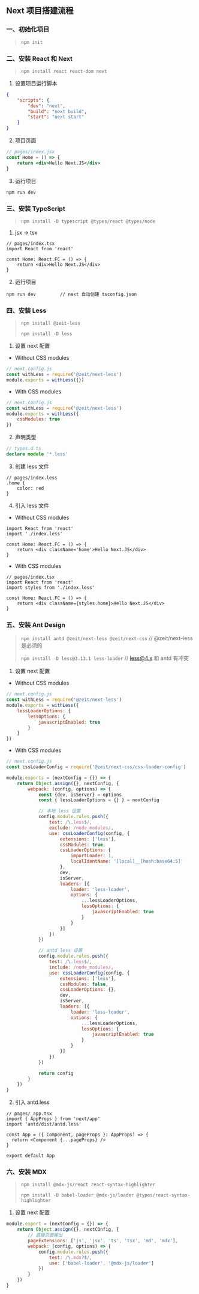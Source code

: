 ## Next 项目搭建流程

### 一、初始化项目

>`npm init`

### 二、安装 React 和 Next

>`npm install react react-dom next`

1. 设置项目运行脚本

```json
{
    "scripts": {
        "dev": "next",
        "build": "next build",
        "start": "next start"
    }
}
```

2. 项目页面

```jsx
// pages/index.jsx
const Home = () => {
    return <div>Hello Next.JS</div>
}
```

3. 运行项目

```shell
npm run dev
```

### 三、安装 TypeScript

>`npm install -D typescript @types/react @types/node`

1. jsx -> tsx

```tsx
// pages/index.tsx
import React from 'react'

const Home: React.FC = () => {
    return <div>Hello Next.JS</div>
}
```

2. 运行项目

```shell
npm run dev			// next 自动创建 tsconfig.json
```

### 四、安装 Less

>`npm install @zeit-less`
>
>`npm install -D less`

1. 设置 next 配置

- Without CSS modules

```javascript
// next.config.js
const withLess = require('@zeit/next-less')
module.exports = withLess({})
```

- With CSS modules

```js
// next.config.js
const withLess = require('@zeit/next-less')
module.exports = withLess({
    cssModules: true
})
```

2. 声明类型

```typescript
// types.d.ts
declare module '*.less'
```

3. 创建 less 文件

```less
// pages/index.less
.home {
    color: red
}
```

4. 引入 less 文件

- Without CSS modules

```tsx
import React from 'react'
import './index.less'

const Home: React.FC = () => {
    return <div className='home'>Hello Next.JS</div>
}
```

- With CSS modules

```tsx
// pages/index.tsx
import React from 'react'
import styles from './index.less'

const Home: React.FC = () => {
    return <div className={styles.home}>Hello Next.JS</div>
}
```

### 五、安装 Ant Design

>`npm install antd @zeit/next-less @zeit/next-css` // @zeit/next-less 是必须的
>
>`npm install -D less@3.13.1 less-loader`  // less@4.x 和 antd 有冲突

1. 设置 next 配置

- Without CSS modules

```javascript
// next.config.js
const withLess = require('@zeit/next-less')
module.exports = withLess({
    lessLoaderOptions: {
        lessOptions: {
            javascriptEnabled: true
        }
    }
})
```

- With CSS modules

```javascript
// next.config.js
const cssLoaderConfig = require('@zeit/next-css/css-loader-config')

module.exports = (nextConfig = {}) => {
    return Object.assign({}, nextConfig, {
        webpack: (config, options) => {
            const {dev, isServer} = options
            const { lessLoaderOptions = {} } = nextConfig

            // 本地 less 设置
            config.module.rules.push({
                test: /\.less$/,
                exclude: /node_modules/,
                use: cssLoaderConfig(config, {
                    extensions: ['less'],
                    cssModules: true,
                    cssLoaderOptions: {
                        importLoader: 1,
                        localIdentName: '[local]__[hash:base64:5]'
                    },
                    dev,
                    isServer,
                    loaders: [{
                        loader: 'less-loader',
                        options: {
                            ...lessLoaderOptions,
                            lessOptions: {
                                javascriptEnabled: true
                            }
                        }
                    }]
                })
            })

            // antd less 设置
            config.module.rules.push({
                test: /\.less$/,
                include: /node_modules/,
                use: cssLoaderConfig(config, {
                    extensions: ['less'],
                    cssModules: false,
                    cssLoaderOptions: {},
                    dev,
                    isServer,
                    loaders: [{
                        loader: 'less-loader',
                        options: {
                            ...lessLoaderOptions,
                            lessOptions: {
                                javascriptEnabled: true
                            }
                        }
                    }]
                })
            })

            return config
        }
    })
}

```

2. 引入 antd.less

```tsx
// pages/_app.tsx
import { AppProps } from 'next/app'
import 'antd/dist/antd.less'

const App = ({ Component, pageProps }: AppProps) => {
  return <Component {...pageProps} />
}

export default App
```

### 六、安装 MDX

>`npm install @mdx-js/react react-syntax-highlighter`
>
>`npm install -D babel-loader @mdx-js/loader @types/react-syntax-highlighter`

1. 设置 next 配置

```javascript
module.export = (nextConfig = {}) => {
    return Object.assign({}, nextCOnfig, {
        // 直接页面输出
        pageExtensions: ['js', 'jsx', 'ts', 'tsx', 'md', 'mdx'],
        webpack: (config, options) => {
            config.module.rules.push({
                test: /\.mdx?$/,
                use: ['babel-loader', '@mdx-js/loader']
            })
        }
    })
}
```

